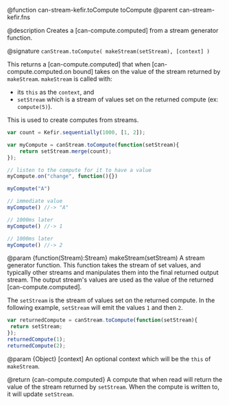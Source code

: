 @function can-stream-kefir.toCompute toCompute
@parent can-stream-kefir.fns

@description Creates a [can-compute.computed] from a stream generator function.

@signature `canStream.toCompute( makeStream(setStream), [context] )`

This returns a [can-compute.computed] that when [can-compute.computed.on bound]
takes on the value of the stream returned by `makeStream`.  `makeStream`
is called with:

 - its `this` as the `context`, and
 - `setStream` which is a stream of values set on the returned compute (ex: `compute(5)`).

This is used to create computes from streams.  

```js
var count = Kefir.sequentially(1000, [1, 2]);

var myCompute = canStream.toCompute(function(setStream){
	return setStream.merge(count);
});

// listen to the compute for it to have a value
myCompute.on("change", function(){})

myCompute("A")

// immediate value
myCompute() //-> "A"

// 1000ms later
myCompute() //-> 1

// 1000ms later
myCompute() //-> 2
```

@param {function(Stream):Stream} makeStream(setStream) A stream generator
function.  This function takes the stream of set values, and typically other streams and manipulates them into the final returned output stream.  The output stream's values are used as the value of the returned [can-compute.computed].

The `setStream` is the stream of values set on the returned compute. In the following example, `setStream` will emit the values `1` and then `2`.

```js
var returnedCompute = canStream.toCompute(function(setStream){
 return setStream;
});
returnedCompute(1);
returnedCompute(2);
```

@param {Object} [context] An optional context which will be the `this` of `makeStream`.

@return {can-compute.computed} A compute that when read will return the value of the stream returned by `setStream`.  When the compute is written to, it will update `setStream`.
